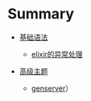 # Summary

* [基础语法](chapter1.md)
    * [elixir的异常处理](GETTING-STARTED/error-dealing.md)

* [高级主题](advanced-topic.md)
    * [genserver](ADVANCED-TOPIC/genserver.md)）
